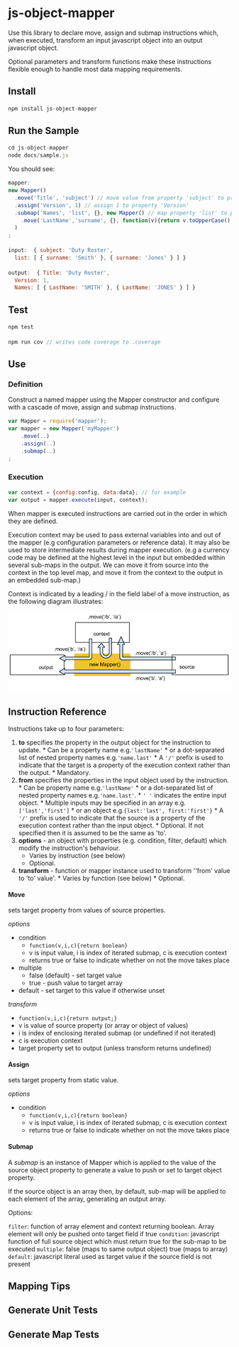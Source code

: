 # js-object-mapper

Use this library to declare move, assign and submap instructions which, when executed, transform an input javascript object into an output javascript object.
	
Optional parameters and transform functions make these instructions flexible enough to handle most data mapping requirements.


## Install

``` js
npm install js-object-mapper
```

## Run the Sample

``` js
cd js-object-mapper
node docs/sample.js
```
You should see:

```js
mapper:
new Mapper()
  .move('Title', 'subject') // move value from property 'subject' to property 'Title'
  .assign('Version', 1) // assign 1 to property 'Version'
  .submap('Names', 'list', {}, new Mapper() // map property 'list' to property  ''Names' using submap
    .move('LastName','surname', {}, function(v){return v.toUpperCase();}) // transform using function
  )
;

input:  { subject: 'Duty Roster',
  list: [ { surname: 'Smith' }, { surname: 'Jones' } ] }

output:  { Title: 'Duty Roster',
  Version: 1,
  Names: [ { LastName: 'SMITH' }, { LastName: 'JONES' } ] }
```

## Test

``` js
npm test

npm run cov // writes code coverage to .coverage

```

## Use

### Definition

Construct a named mapper using the Mapper constructor and configure with a cascade of move, assign and submap instructions.

``` js
var Mapper = require('mapper');
var mapper = new Mapper('myMapper')
    .move(..)
    .assign(..)
    .submap(..)
;
```

### Execution
```js
var context = {config:config, data:data}; // for example
var output = mapper.execute(input, context);
```
When mapper is executed instructions are carried out in the order in which they are defined.

Execution context may be used to pass external variables into and out of the mapper (e.g configuration parameters or reference data). It may also be used to store intermediate results during mapper execution. (e.g a currency code may be defined at the highest level in the input
but embedded within several sub-maps in the output. We can move it from source into the context in the top level map,
and move it from the context to the output in an embedded sub-map.)

Context is indicated by a leading / in the field label of a move instruction, as the following diagram illustrates:

![context-source-output](docs/js_object_mapper.png)

## Instruction Reference

Instructions take up to four parameters:

   1. **to** specifies the property in the output object for the instruction to update. 
     * Can be a property name e.g.`'lastName'`
     * or a dot-separated list of nested property names e.g.`'name.last'` 
     * A `'/'` prefix is used to indicate that the target is a property of the execution context rather than the output. 
     * Mandatory. 
   2. **from** specifies the properties in the input object used by the instruction. 
     * Can be property name  e.g.`'lastName'`
     * or a dot-separated list of nested property names e.g.`'name.last'`.
     * `' '` indicates the entire input object. 
     * Multiple inputs may be specified in an array e.g.`['last','first']`
     * or an object  e.g.`{last:'last', first:'first'}`
     * A `'/'` prefix is used to indicate that the source is a property of the execution context rather than the input object. 
     * Optional. If not specified then it is assumed to be the same as 'to'. 
   3. **options** - an object with properties (e.g. condition, filter, default) which modify the instruction's behaviour. 
      * Varies by instruction (see below)
      * Optional.
   4. **transform** - function or mapper instance used to transform  ''from' value to 'to' value'.
     * Varies by function (see below)
     * Optional.


#### Move

sets target property from values of source properties.
	
*options*

* condition
	* `function(v,i,c){return boolean}` 
    * v is input value, i is index of iterated submap, c is execution context 
    * returns true or false to indicate whether on not the move takes place
* multiple 
    * false (default) - set target value
    * true - push value to target array
* default - set target to this value if otherwise unset

*transform*
 
* `function(v,i,c){return output;}`
* v is value of source property (or array or object of values)
* i is index of enclosing iterated submap (or undefined if not iterated)
* c is execution context
* target property set to output (unless transform returns undefined)
	


#### Assign
	
sets target property from static value.

*options*

* condition
	* `function(v,i,c){return boolean}` 
    * v is input value, i is index of iterated submap, c is execution context 
    * returns true or false to indicate whether on not the move takes place

#### Submap

A *submap* is an instance of Mapper which is applied to the value of the source object property to generate a value to push or set to target object property.

If the source object is an array then, by default, sub-map will be applied to each element of the array,  generating an output array.

Options:

`filter`: function of array element and context returning boolean. Array element will only be pushed onto target field if true
`condition`: javascript function of full source object which must return true for the sub-map to be executed
`multiple`: false (maps to same output object)          true  (maps to array)
`default`: javascript literal used as target value if the source field is not present


## Mapping Tips


## Generate Unit Tests

## Generate Map Tests







